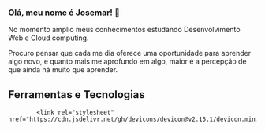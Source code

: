 ### Olá, meu nome é Josemar! 👋

No momento amplio meus conhecimentos estudando Desenvolvimento Web e Cloud computing.

Procuro pensar que cada me dia oferece uma oportunidade para aprender algo novo, e quanto mais me aprofundo em algo, maior é a percepção de que ainda há muito que aprender.

## Ferramentas e Tecnologias
            <link rel="stylesheet" href="https://cdn.jsdelivr.net/gh/devicons/devicon@v2.15.1/devicon.min.css">
          
